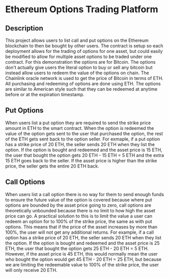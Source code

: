 # Ethereum Options Trading Platform

## Description
This project allows users to list call and put options on the Ethereum blockchain to then be bought by other users. The contract is setup so each deployment allows for the trading of options for one asset, but could easily be modified to allow for multiple asset options to be traded under one contract. For this demonstration the options are for Bitcoin. The options don't actually give users the literal option to buy or sell any bitcoin but instead allow users to redeem the value of the options on chain. The Chainlink oracle network is used to get the price of Bitcoin in terms of ETH. All purchasing and redeeming of options are done using ETH. The options are similar to American style such that they can be redeemed at anytime before or at the expiration timestamp.

## Put Options
When users list a put option they are required to send the strike price amount in ETH to the smart contract. When the option is redeemed the value of the option gets sent to the user that purchased the option, the rest of the ETH gets sent back to the option seller. For exmaple, if a put option has a strike price of 20 ETH, the seller sends 20 ETH when they list the option. If the option is bought and redeemed and the asset price is 15 ETH, the user that bought the option gets 20 ETH - 15 ETH = 5 ETH and the extra 15 ETH goes back to the seller. If the asset price is higher than the strike price, the seller gets the entire 20 ETH back.

## Call Options
When users list a call option there is no way for them to send enough funds to ensure the future value of the option is covered because where put options are bounded by the asset price going to zero, call options are theoretically unbounded because there is no limit to how high the asset price can go. A practical solution to this is to limit the value a user can redeem an option for to 100% of the strike price, the same as with put options. This means that if the price of the asset increases by more than 100%, the user will not get any additional returns. For example, if a call option has a strike price of 20 ETH, the seller sends 20 ETH when they list the option. If the option is bought and redeemed and the asset price is 25 ETH, the user that bought the option gets 25 ETH - 20 ETH = 5 ETH. However, if the asset price is 45 ETH, this would normally mean the user who bought the option would get 45 ETH - 20 ETH = 25 ETH, but because we are limiting the redeemable value to 100% of the strike price, the user will only receive 20 ETH.
